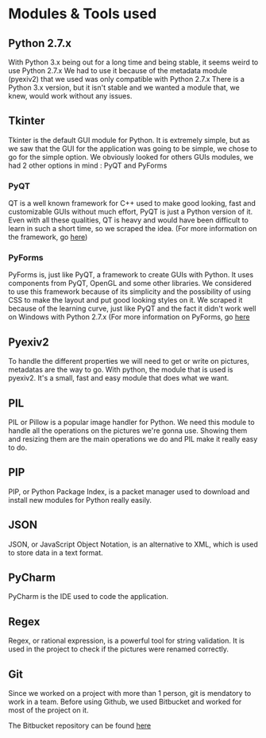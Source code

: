 # Modules & Tools used

## Python 2.7.x
With Python 3.x being out for a long time and being stable, it seems weird to use Python 2.7.x 
We had to use it because of the metadata module (pyexiv2) that we used was only compatible with Python 2.7.x
There is a Python 3.x version, but it isn't stable and we wanted a module that, we knew, would work without any issues.

## Tkinter
Tkinter is the default GUI module for Python.
It is extremely simple, but as we saw that the GUI for the application was going to be simple, we chose to go for the simple option.
We obviously looked for others GUIs modules, we had 2 other options in mind : PyQT and PyForms
### PyQT
QT is a well known framework for C++ used to make good looking, fast and customizable GUIs without much effort, PyQT is just a Python version of it. Even with all these qualities, QT is heavy and would have been difficult to learn in such a short time, so we scraped the idea. (For more information on the framework, go [here](https://www.qt.io))

### PyForms
PyForms is, just like PyQT, a framework to create GUIs with Python. It uses components from PyQT, OpenGL and some other libraries.
We considered to use this framework because of its simplicity and the possibility of using CSS to make the layout and put good looking styles on it. We scraped it because of the learning curve, just like PyQT and the fact it didn't work well on Windows with Python 2.7.x (For more information on PyForms, go [here](https://pyforms.readthedocs.io/en/v2.0/)

## Pyexiv2
To handle the different properties we will need to get or write on pictures, metadatas are the way to go. With python, the module that is used is pyexiv2.
It's a small, fast and easy module that does what we want.

## PIL
PIL or Pillow is a popular image handler for Python.
We need this module to handle all the operations on the pictures we're gonna use. Showing them and resizing them are the main operations we do and PIL make it really easy to do.

## PIP
PIP, or Python Package Index, is a packet manager used to download and install new modules for Python really easily.

## JSON
JSON, or JavaScript Object Notation, is an alternative to XML, which is used to store data in a text format.

## PyCharm
PyCharm is the IDE used to code the application.

## Regex
Regex, or rational expression, is a powerful tool for string validation.
It is used in the project to check if the pictures were renamed correctly.

## Git
Since we worked on a project with more than 1 person, git is mendatory to work in a team.
Before using Github, we used Bitbucket and worked for most of the project on it.

The Bitbucket repository can be found [here](https://bitbucket.org/Aiiro/projet-python-photo)